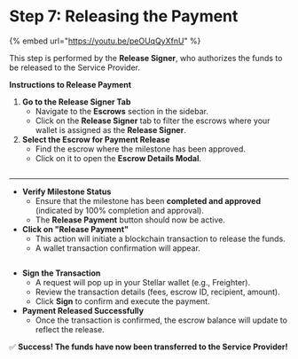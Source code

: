 # Step 7: Releasing the Payment

{% embed url="https://youtu.be/peOUqQyXfnU" %}

This step is performed by the **Release Signer**, who authorizes the funds to be released to the Service Provider.

**Instructions to Release Payment**

1. **Go to the Release Signer Tab**
   * Navigate to the **Escrows** section in the sidebar.
   * Click on the **Release Signer** tab to filter the escrows where your wallet is assigned as the **Release Signer**.
2. **Select the Escrow for Payment Release**
   * Find the escrow where the milestone has been approved.
   * Click on it to open the **Escrow Details Modal**.

<figure><img src="../.gitbook/assets/image (7).png" alt=""><figcaption></figcaption></figure>

***

* **Verify Milestone Status**
  * Ensure that the milestone has been **completed and approved** (indicated by 100% completion and approval).
  * The **Release Payment** button should now be active.
* **Click on "Release Payment"**
  * This action will initiate a blockchain transaction to release the funds.
  * A wallet transaction confirmation will appear.

<figure><img src="../.gitbook/assets/image (9).png" alt=""><figcaption></figcaption></figure>

* **Sign the Transaction**
  * A request will pop up in your Stellar wallet (e.g., Freighter).
  * Review the transaction details (fees, escrow ID, recipient, amount).
  * Click **Sign** to confirm and execute the payment.
* **Payment Released Successfully**
  * Once the transaction is confirmed, the escrow balance will update to reflect the release.

✅ **Success! The funds have now been transferred to the Service Provider!**
